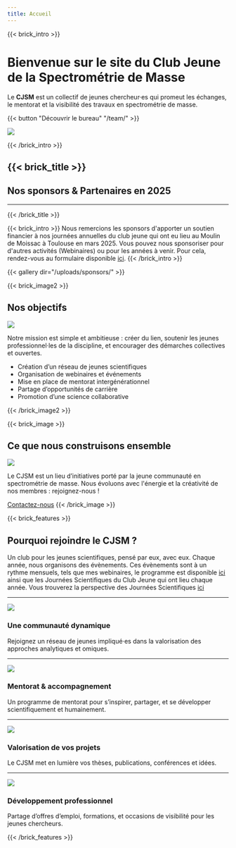 ```yaml
---
title: Accueil
---
```

{{< brick_intro >}}

# Bienvenue sur le site du Club Jeune de la Spectrométrie de Masse

Le **CJSM** est un collectif de jeunes chercheur·es qui promeut les échanges, le mentorat et la visibilité des travaux en spectrométrie de masse.

{{< button "Découvrir le bureau" "/team/" >}}

![](/uploads/illustrations/Logo_CJSM_HD_black.svg)


{{< /brick_intro >}}

{{< brick_title >}}
---
## Nos sponsors & Partenaires en 2025
---
{{< /brick_title >}}

{{< brick_intro >}}
Nous remercions les sponsors d'apporter un soutien financier à nos journées annuelles du club jeune qui ont eu lieu au Moulin de Moissac à Toulouse en mars 2025.
Vous pouvez nous sponsoriser pour d'autres activités (Webinaires) ou pour les années à venir. Pour cela, rendez-vous au formulaire disponible [ici](/sponsoring/). 
{{< /brick_intro >}}

{{< gallery dir="/uploads/sponsors/" >}}

{{< brick_image2 >}}

## Nos objectifs

![](/uploads/illustrations/goal.svg)

Notre mission est simple et ambitieuse : créer du lien, soutenir les jeunes professionnel·les de la discipline, et encourager des démarches collectives et ouvertes.

- Création d’un réseau de jeunes scientifiques
- Organisation de webinaires et événements
- Mise en place de mentorat intergénérationnel
- Partage d’opportunités de carrière
- Promotion d’une science collaborative

{{< /brick_image2 >}}

{{< brick_image >}}

## Ce que nous construisons ensemble

![](/uploads/illustrations/team.svg)


Le CJSM est un lieu d’initiatives porté par la jeune communauté en spectrométrie de masse. Nous évoluons avec l'énergie et la créativité de nos membres : rejoignez-nous !

[Contactez-nous](/contact/)
{{< /brick_image >}}


{{< brick_features >}}

## Pourquoi rejoindre le CJSM ?

Un club pour les jeunes scientifiques, pensé par eux, avec eux. Chaque année, nous organisons des évènements. Ces évènements sont à un rythme mensuels, tels que mes webinaires, le programme est disponible [ici](/blog/nos-webinaire-le-retour-en-2025-et-2026/) ainsi que les Journées Scientifiques du Club Jeune qui ont lieu chaque année. Vous trouverez la perspective des Journées Scientifiques [ici](/chiffres/) 

---

![](/uploads/icons/teamwork.svg)
### Une communauté dynamique

Rejoignez un réseau de jeunes impliqué·es dans la valorisation des approches analytiques et omiques.

---

![](/uploads/icons/step-up.svg)
### Mentorat & accompagnement

Un programme de mentorat pour s’inspirer, partager, et se développer scientifiquement et humainement.

---

![](/uploads/icons/idea.svg)
### Valorisation de vos projets

Le CJSM met en lumière vos thèses, publications, conférences et idées.

---

![](/uploads/icons/development.svg)
### Développement professionnel

Partage d’offres d’emploi, formations, et occasions de visibilité pour les jeunes chercheurs.

{{< /brick_features >}}

